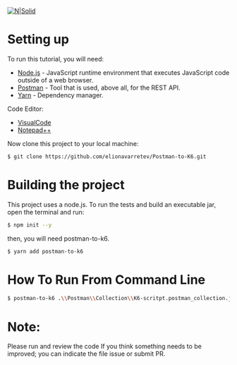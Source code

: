 [![N|Solid](https://raw.githubusercontent.com/loadimpact/postman-to-k6/master/assets/postman-to-k6-cover.png)](https://github.com/loadimpact/postman-to-k6)

# Setting up
To run this tutorial, you will need:
* [Node.js](nodejs.org) - JavaScript runtime environment that executes JavaScript code outside of a web browser.
* [Postman](https://www.postman.com/) - Tool that is used, above all, for the REST API.
* [Yarn](https://classic.yarnpkg.com/en/docs/install/#windows-stable) - Dependency manager.


Code Editor:
* [VisualCode](https://code.visualstudio.com/) 
* [Notepad++](https://notepad-plus-plus.org/downloads/)

Now clone this project to your local machine:

```sh
$ git clone https://github.com/elionavarretev/Postman-to-K6.git
```
# Building the project
This project uses a node.js. To run the tests and build an executable jar, open the terminal and run:

```sh
$ npm init --y
```

then, you will need postman-to-k6.

```sh
$ yarn add postman-to-k6
```

# How To Run From Command Line

```sh
$ postman-to-k6 .\\Postman\\Collection\\K6-scritpt.postman_collection.json  --environment .\\Postman\\Environment\\K6-scritpEJEMPLO.postman_environment.json -o .\\k6\\k6-script.js
```
# Note:
Please run and review the code
If you think something needs to be improved; you can indicate the file issue or submit PR.
